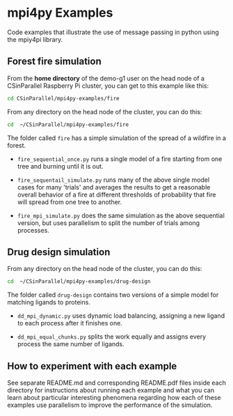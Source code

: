 # mpi4py Examples

Code examples that illustrate the use of message passing in python using the mpiy4pi library.

## Forest fire simulation

From the **home directory** of the demo-g1 user on the head node of a CSinParallel Raspberry Pi cluster, you can get to this example like this:

```sh
cd CSinParallel/mpi4py-examples/fire
```

From any directory on the head node of the cluster, you can do this:

```sh
cd  ~/CSinParallel/mpi4py-examples/fire
```

The folder called `fire` has a simple simulation of the spread of a wildfire in a forest.

- `fire_sequential_once.py` runs a single model of a fire starting from one tree and burning until it is out.

- `fire_sequentail_simulate.py` runs many of the above single model cases for many 'trials' and averages the results to get a reasonable overall behavior of a fire at different thresholds of probability that fire will spread from one tree to another.

- `fire_mpi_simulate.py` does the same simulation as the above sequential version, but uses parallelism to split the number of trials among processes.

## Drug design simulation

From any directory on the head node of the cluster, you can do this:

```sh
cd  ~/CSinParallel/mpi4py-examples/drug-design
```

The folder called `drug-design` contains two versions of a simple model for matching ligands to proteins.

- `dd_mpi_dynamic.py` uses dynamic load balancing, assigning a new ligand to each process after it finishes one.

- `dd_mpi_equal_chunks.py` splits the work equally and assigns every process the same number of ligands.

## How to experiment with each example

See separate README.md and corresponding README.pdf files inside each directory for instructions about running each example and what you can learn about particular interesting phenomena regarding how each of these examples use parallelism to improve the performance of the simulation.
